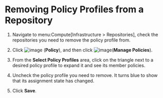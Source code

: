 # Removing Policy Profiles from a Repository

1.  Navigate to menu:Compute\[Infrastructure \> Repositories\], check
    the repositories you need to remove the policy profile from.

2.  Click ![image](../images/1941.png) (**Policy**), and then click
    ![image](../images/1851.png)(**Manage Policies**).

3.  From the **Select Policy Profiles** area, click on the triangle next
    to a desired policy profile to expand it and see its member
    policies.

4.  Uncheck the policy profile you need to remove. It turns blue to show
    that its assignment state has changed.

5.  Click **Save**.
